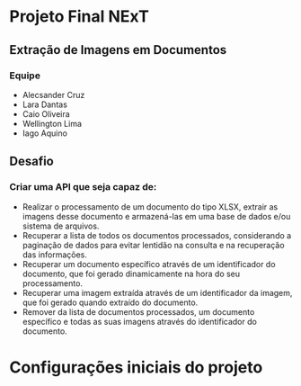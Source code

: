 # Projeto Final NExT
## Extração de Imagens em Documentos

### Equipe
* Alecsander Cruz
* Lara Dantas
* Caio Oliveira
* Wellington Lima
* Iago Aquino


## Desafio
### Criar uma API que seja capaz de:
- Realizar o processamento de um documento do tipo XLSX, extrair as imagens desse documento e armazená-las em uma base de dados e/ou sistema de arquivos.
- Recuperar a lista de todos os documentos processados, considerando a paginação de dados para evitar lentidão na consulta e na recuperação das informações.
- Recuperar um documento específico através de um identificador do documento, que foi gerado dinamicamente na hora do seu processamento.
- Recuperar uma imagem extraída através de um identificador da imagem, que foi gerado quando extraído do documento.
- Remover da lista de documentos processados, um documento específico e todas as suas imagens através do identificador do documento.


# Configurações iniciais do projeto

##
